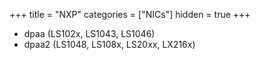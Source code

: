+++
title = "NXP"
categories = ["NICs"]
hidden = true
+++

- dpaa (LS102x, LS1043, LS1046)
- dpaa2 (LS1048, LS108x, LS20xx, LX216x)

